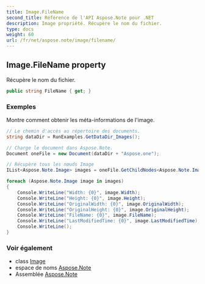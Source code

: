 ```yaml
---
title: Image.FileName
second_title: Référence de l'API Aspose.Note pour .NET
description: Image propriété. Récupère le nom du fichier.
type: docs
weight: 60
url: /fr/net/aspose.note/image/filename/
---
```

## Image.FileName property

Récupère le nom du fichier.

```csharp
public string FileName { get; }
```

### Exemples

Montre comment obtenir les méta-informations de l'image.

```csharp
// Le chemin d'accès au répertoire des documents.
string dataDir = RunExamples.GetDataDir_Images();

// Charge le document dans Aspose.Note.
Document oneFile = new Document(dataDir + "Aspose.one");

// Récupère tous les nœuds Image
IList<Aspose.Note.Image> images = oneFile.GetChildNodes<Aspose.Note.Image>();

foreach (Aspose.Note.Image image in images)
{
    Console.WriteLine("Width: {0}", image.Width);
    Console.WriteLine("Height: {0}", image.Height);
    Console.WriteLine("OriginalWidth: {0}", image.OriginalWidth);
    Console.WriteLine("OriginalHeight: {0}", image.OriginalHeight);
    Console.WriteLine("FileName: {0}", image.FileName);
    Console.WriteLine("LastModifiedTime: {0}", image.LastModifiedTime);
    Console.WriteLine();
}
```

### Voir également

* class [Image](../)
* espace de noms [Aspose.Note](../../image/)
* Assemblée [Aspose.Note](../../../)


